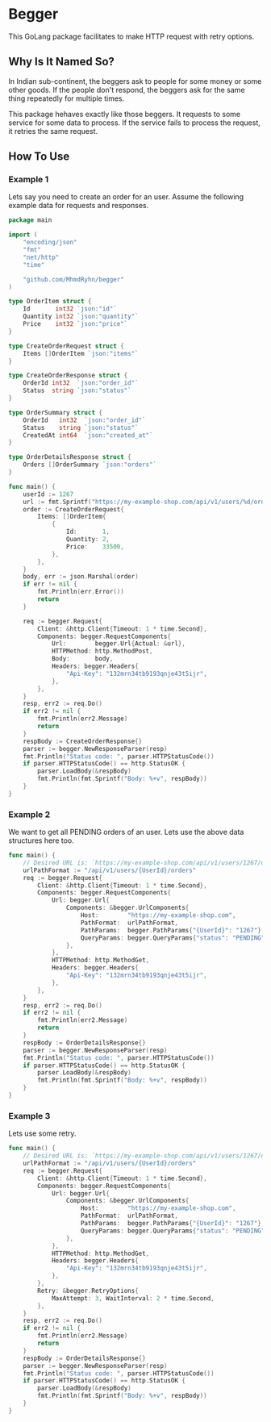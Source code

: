 # Begger
This GoLang package facilitates to make HTTP request with retry options.


## Why Is It Named So?
In Indian sub-continent, the beggers ask to people for some money or some other goods. If the people don't respond, the beggers ask for the same thing repeatedly for multiple times.

This package hehaves exactly like those beggers. It requests to some service for some data to process. If the service fails to process the request, it retries the same request.


## How To Use
### Example 1
Lets say you need to create an order for an user. Assume the following example data for requests and responses.

```go
package main

import (
	"encoding/json"
	"fmt"
	"net/http"
	"time"

	"github.com/MhmdRyhn/begger"
)

type OrderItem struct {
	Id       int32 `json:"id"`
	Quantity int32 `json:"quantity"`
	Price    int32 `json:"price"`
}

type CreateOrderRequest struct {
	Items []OrderItem `json:"items"`
}

type CreateOrderResponse struct {
	OrderId int32  `json:"order_id"`
	Status  string `json:"status"`
}

type OrderSummary struct {
	OrderId   int32  `json:"order_id"`
	Status    string `json:"status"`
	CreatedAt int64  `json:"created_at"`
}

type OrderDetailsResponse struct {
	Orders []OrderSummary `json:"orders"`
}

func main() {
	userId := 1267
	url := fmt.Sprintf("https://my-example-shop.com/api/v1/users/%d/orders", userId)
	order := CreateOrderRequest{
		Items: []OrderItem{
			{
				Id:       1,
				Quantity: 2,
				Price:    33500,
			},
		},
	}
	body, err := json.Marshal(order)
	if err != nil {
		fmt.Println(err.Error())
		return
	}

	req := begger.Request{
		Client: &http.Client{Timeout: 1 * time.Second},
		Components: begger.RequestComponents{
			Url:        begger.Url{Actual: &url},
			HTTPMethod: http.MethodPost,
			Body:       body,
			Headers: begger.Headers{
				"Api-Key": "132mrn34tb9193qnje43t5ijr",
			},
		},
	}
	resp, err2 := req.Do()
	if err2 != nil {
		fmt.Println(err2.Message)
		return
	}
	respBody := CreateOrderResponse{}
	parser := begger.NewResponseParser(resp)
	fmt.Println("Status code: ", parser.HTTPStatusCode())
	if parser.HTTPStatusCode() == http.StatusOK {
		parser.LoadBody(&respBody)
		fmt.Println(fmt.Sprintf("Body: %+v", respBody))
	}
}
```

### Example 2
We want to get all PENDING orders of an user. Lets use the above data structures here too.
```go
func main() {
    // Desired URL is: `https://my-example-shop.com/api/v1/users/1267/orders?status=PENDING`
    urlPathFormat := "/api/v1/users/{UserId}/orders"
	req := begger.Request{
		Client: &http.Client{Timeout: 1 * time.Second},
		Components: begger.RequestComponents{
			Url: begger.Url{
				Components: &begger.UrlComponents{
					Host:        "https://my-example-shop.com",
					PathFormat:  urlPathFormat,
					PathParams:  begger.PathParams{"{UserId}": "1267"},
					QueryParams: begger.QueryParams{"status": "PENDING"},
				},
			},
			HTTPMethod: http.MethodGet,
			Headers: begger.Headers{
				"Api-Key": "132mrn34tb9193qnje43t5ijr",
			},
		},
	}
	resp, err2 := req.Do()
	if err2 != nil {
		fmt.Println(err2.Message)
		return
	}
	respBody := OrderDetailsResponse{}
	parser := begger.NewResponseParser(resp)
	fmt.Println("Status code: ", parser.HTTPStatusCode())
	if parser.HTTPStatusCode() == http.StatusOK {
		parser.LoadBody(&respBody)
		fmt.Println(fmt.Sprintf("Body: %+v", respBody))
	}
}
```
### Example 3
Lets use some retry.
```go
func main() {
    // Desired URL is: `https://my-example-shop.com/api/v1/users/1267/orders?status=PENDING`
    urlPathFormat := "/api/v1/users/{UserId}/orders"
	req := begger.Request{
		Client: &http.Client{Timeout: 1 * time.Second},
		Components: begger.RequestComponents{
			Url: begger.Url{
				Components: &begger.UrlComponents{
					Host:        "https://my-example-shop.com",
					PathFormat:  urlPathFormat,
					PathParams:  begger.PathParams{"{UserId}": "1267"},
					QueryParams: begger.QueryParams{"status": "PENDING"},
				},
			},
			HTTPMethod: http.MethodGet,
			Headers: begger.Headers{
				"Api-Key": "132mrn34tb9193qnje43t5ijr",
			},
		},
		Retry: &begger.RetryOptions{
			MaxAttempt: 3, WaitInterval: 2 * time.Second,
		},
	}
	resp, err2 := req.Do()
	if err2 != nil {
		fmt.Println(err2.Message)
		return
	}
	respBody := OrderDetailsResponse{}
	parser := begger.NewResponseParser(resp)
	fmt.Println("Status code: ", parser.HTTPStatusCode())
	if parser.HTTPStatusCode() == http.StatusOK {
		parser.LoadBody(&respBody)
		fmt.Println(fmt.Sprintf("Body: %+v", respBody))
	}
}
```
